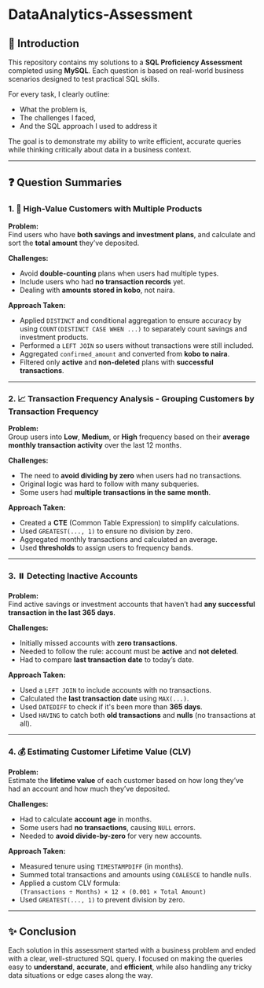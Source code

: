 # DataAnalytics-Assessment

## 🧾 Introduction

This repository contains my solutions to a **SQL Proficiency Assessment** completed using **MySQL**. Each question is based on real-world business scenarios designed to test practical SQL skills.

For every task, I clearly outline:
- What the problem is,  
- The challenges I faced,  
- And the SQL approach I used to address it

The goal is to demonstrate my ability to write efficient, accurate queries while thinking critically about data in a business context.

---

## ❓ Question Summaries

### 1. 🏦 High-Value Customers with Multiple Products

**Problem:**  
Find users who have **both savings and investment plans**, and calculate and sort the **total amount** they’ve deposited.

**Challenges:**  
- Avoid **double-counting** plans when users had multiple types.  
- Include users who had **no transaction records** yet.  
- Dealing with **amounts stored in kobo**, not naira.

**Approach Taken:**  
- Applied `DISTINCT` and conditional aggregation to ensure accuracy by using `COUNT(DISTINCT CASE WHEN ...)` to separately count savings and investment products.
- Performed a `LEFT JOIN` so users without transactions were still included.  
- Aggregated `confirmed_amount` and converted from **kobo to naira**.  
- Filtered only **active** and **non-deleted** plans with **successful transactions**.

---

### 2. 📈 Transaction Frequency Analysis - Grouping Customers by Transaction Frequency

**Problem:**  
Group users into **Low**, **Medium**, or **High** frequency based on their **average monthly transaction activity** over the last 12 months.

**Challenges:**  
- The need to **avoid dividing by zero** when users had no transactions.  
- Original logic was hard to follow with many subqueries.  
- Some users had **multiple transactions in the same month**.

**Approach Taken:**  
- Created a **CTE** (Common Table Expression) to simplify calculations.  
- Used `GREATEST(..., 1)` to ensure no division by zero.  
- Aggregated monthly transactions and calculated an average.  
- Used **thresholds** to assign users to frequency bands.

---

### 3. ⏸️ Detecting Inactive Accounts

**Problem:**  
Find active savings or investment accounts that haven’t had **any successful transaction in the last 365 days**.

**Challenges:**  
- Initially missed accounts with **zero transactions**.  
- Needed to follow the rule: account must be **active** and **not deleted**.  
- Had to compare **last transaction date** to today’s date.

**Approach Taken:**  
- Used a `LEFT JOIN` to include accounts with no transactions.  
- Calculated the **last transaction date** using `MAX(...)`.  
- Used `DATEDIFF` to check if it's been more than **365 days**.  
- Used `HAVING` to catch both **old transactions** and **nulls** (no transactions at all).

---

### 4. 💰 Estimating Customer Lifetime Value (CLV)

**Problem:**  
Estimate the **lifetime value** of each customer based on how long they’ve had an account and how much they’ve deposited.

**Challenges:**  
- Had to calculate **account age** in months.  
- Some users had **no transactions**, causing `NULL` errors.  
- Needed to **avoid divide-by-zero** for very new accounts.

**Approach Taken:**  
- Measured tenure using `TIMESTAMPDIFF` (in months).  
- Summed total transactions and amounts using `COALESCE` to handle nulls.  
- Applied a custom CLV formula:  
  `(Transactions ÷ Months) × 12 × (0.001 × Total Amount)`  
- Used `GREATEST(..., 1)` to prevent division by zero.

---

## ✨ Conclusion

Each solution in this assessment started with a business problem and ended with a clear, well-structured SQL query. I focused on making the queries easy to **understand**, **accurate**, and **efficient**, while also handling any tricky data situations or edge cases along the way.
